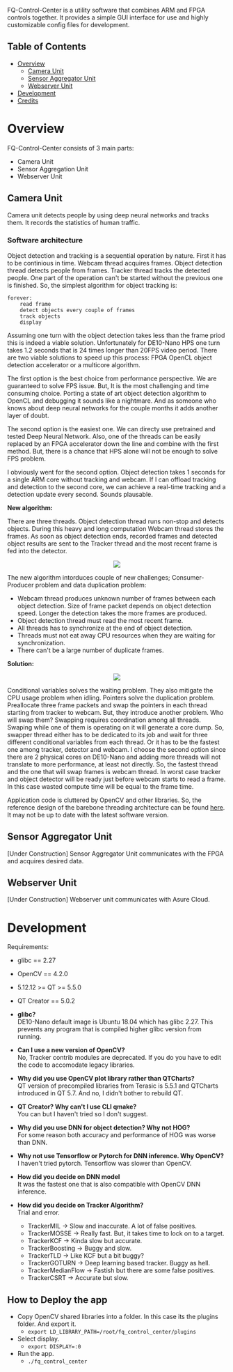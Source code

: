 FQ-Control-Center is a utility software that combines ARM and FPGA controls together. It provides a simple GUI interface for use and highly customizable config files for development.

## Table of Contents
- [Overview](#overview)
    - [Camera Unit](#camera-unit)  
    - [Sensor Aggregator Unit](#sensor-aggregator-unit)  
    - [Webserver Unit](#webserver-unit)  
- [Development](#suggested-tweaks)  
- [Credits](#credits)  

# **Overview**

FQ-Control-Center consists of 3 main parts:
* Camera Unit
* Sensor Aggregation Unit
* Webserver Unit

## **Camera Unit**
Camera unit detects people by using deep neural networks and tracks them. It records the statistics of human traffic.

### **Software architecture**
Object detection and tracking is a sequential operation by nature. First it has to be continious in time. Webcam thread acquires frames. Object detection thread detects people from frames. Tracker thread tracks the detected people. One part of the operation can't be started without the previous one is finished. So, the simplest algorithm for object tracking is:
```
forever:
    read frame
    detect objects every couple of frames
    track objects
    display
```
Assuming one turn with the object detection takes less than the frame priod this is indeed a viable solution. Unfortunately for DE10-Nano HPS one turn takes 1.2 seconds that is 24 times longer than 20FPS video period. There are two viable solutions to speed up this process: FPGA OpenCL object detection accelerator or a multicore algorithm.

The first option is the best choice from performance perspective. We are guaranteed to solve FPS issue. But, It is the most challenging and time consuming choice. Porting a state of art object detection algorithm to OpenCL and debugging it sounds like a nightmare. And as someone who knows about deep neural networks for the couple months it adds another layer of doubt.

The second option is the easiest one. We can directy use pretrained and tested Deep Neural Network. Also, one of the threads can be easily replaced by an FPGA accelerator down the line and combine with the first method. But, there is a chance that HPS alone will not be enough to solve FPS problem.

I obviously went for the second option. Object detection takes 1 seconds for a single ARM core without tracking and webcam. If I can offload tracking and detection to the second core, we can achieve a real-time tracking and a detection update every second. Sounds plausable.

**New algorithm:**

There are three threads. Object detection thread runs non-stop and detects objects. During this heavy and long computation Webcam thread stores the frames. As soon as object detection ends, recorded frames and detected object results are sent to the Tracker thread and the most recent frame is fed into the detector.
<p align="center">
  <img src="./doc/thread_architecture.drawio.svg" />
</p>



The new algorithm intorduces couple of new challenges; Consumer-Producer problem and data duplication problem:

- Webcam thread produces unknown number of frames between each object detection. Size of frame packet depends on object detection speed. Longer the detection takes the more frames are produced. 
- Object detection thread must read the most recent frame.
- All threads has to synchronize at the end of object detection.
- Threads must not eat away CPU resources when they are waiting for synchronization.
- There can't be a large number of duplicate frames.

**Solution:**    
<p align="center">
  <img src="./doc/swap.drawio.svg" />
</p>
Conditional variables solves the waiting problem. They also mitigate the CPU usage problem when idling. Pointers solve the duplication problem. Preallocate three frame packets and swap the pointers in each thread starting from tracker to webcam. But, they introduce another problem. Who will swap them?    
Swapping requires coordination among all threads. Swaping while one of them is operating on it will generate a core dump. So, swapper thread either has to be dedicated to its job and wait for three different conditional variables from each thread. Or it has to be the fastest one among tracker, detector and webcam. I choose the second option since there are 2 physical cores on DE10-Nano and adding more threads will not translate to more performance, at least not directly. So, the fastest thread and the one that will swap frames is webcam thread. In worst case tracker and object detector will be ready just before webcam starts to read a frame. In this case wasted compute time will be equal to the frame time.

Application code is cluttered by OpenCV and other libraries. So, the reference design of the barebone threading architecture can be found [here](/doc/thread_architecture/thread_architecture.pro). It may not be up to date with the latest software version.

## **Sensor Aggregator Unit**
[Under Construction]
Sensor Aggregator Unit communicates with the FPGA and acquires desired data.
## **Webserver Unit**
[Under Construction]
Webserver unit communicates with Asure Cloud.

# **Development**
Requirements:
- glibc == 2.27
- OpenCV == 4.2.0
- 5.12.12 >= QT >= 5.5.0
- QT Creator == 5.0.2

- **glibc?**    
    DE10-Nano default image is Ubuntu 18.04 which has glibc  2.27. This prevents any program that is compiled higher glibc version from running.
- **Can I use a new version of OpenCV?**    
    No, Tracker contrib modules are deprecated. If you do you have to edit the code to accomodate legacy libraries.
- **Why did you use OpenCV plot library rather than QTCharts?**    
    QT version of precompiled libraries from Terasic is 5.5.1 and QTCharts introduced in QT 5.7. And no, I didn't bother to rebuild QT.
- **QT Creator? Why can't I use CLI qmake?**    
    You can but I haven't tried so I don't suggest.
- **Why did you use DNN for object detection? Why not HOG?**    
    For some reason both accuracy and performance of HOG was worse than DNN.
- **Why not use Tensorflow or Pytorch for DNN inference. Why OpenCV?**    
    I haven't tried pytorch. Tensorflow was slower than OpenCV.
- **How did you decide on DNN model**    
    It was the fastest one that is also compatible with OpenCV DNN inference.
- **How did you decide on Tracker Algorithm?**    
    Trial and error.
    - TrackerMIL -> Slow and inaccurate. A lot of false positives.
    - TrackerMOSSE -> Really fast. But, it takes time to lock on to a target.
    - TrackerKCF -> Kinda slow but accurate.
    - TrackerBoosting -> Buggy and slow.
    - TrackerTLD -> Like KCF but a bit buggy?
    - TrackerGOTURN -> Deep learning based tracker. Buggy as hell.
    - TrackerMedianFlow -> Fastish but there are some false positives.
    - TrackerCSRT -> Accurate but slow.

## How to Deploy the app
- Copy OpenCV shared libraries into a folder. In this case its the plugins folder. And export it.
    - ```export LD_LIBRARY_PATH=/root/fq_control_center/plugins``` 
- Select display.
    - ```export DISPLAY=:0```
- Run the app.
    - ```./fq_control_center```
